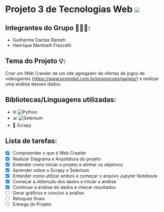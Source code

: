 # Projeto 3 de Tecnologias Web <img src="https://img.shields.io/static/v1?label=Projeto3&message=Em andamento&color=yellow&style=flat-square"/>

## Integrantes do Grupo 🧑‍🤝‍🧑:
- Guilherme Dantas Rameh
- Henrique Martinelli Frezzatti

## Tema do Projeto 💡:
Criar um Web Crawler de um site agregador de ofertas de jogos de videogames (https://www.promobit.com.br/promocoes/games/) e realizar uma análise desses dados.

## Bibliotecas/Linguagens utilizadas:
- 🌐 ![Python](https://img.shields.io/badge/-Python-333333?style=flat&logo=python)
- 📊 ![Selenium](https://img.shields.io/badge/-Selenium-333333?style=flat&logo=selenium)
- 🧮 Scrapy

## Lista de tarefas:

- [x] Compreender o que é Web Crawler
- [x] Realizar Diagrama e Arquitetura do projeto
- [x] Entender como iniciar o projeto e alinhar os objetivos 
- [x] Aprender sobre o Scrapy e Selenium
- [x] Entender como utilizar ambos e começar o arquivo Jupyter Notebook
- [x] Começar a obtenção dos dados e iniciar a análise
- [x] Continuar a análise de dados e checar resultados
- [ ] Gerar gráficos e concluir a análise
- [ ] Retoques finais
- [ ] Entrega do Projeto
